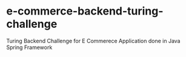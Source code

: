 # e-commerce-backend-turing-challenge
Turing Backend Challenge for E Commerece Application done in Java Spring Framework
